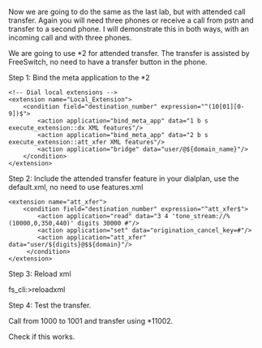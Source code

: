 Now we are going to do the same as the last lab, but with attended call transfer. Again you will need three phones or receive a call from pstn and transfer to a second phone. I will demonstrate this in both ways, with an incoming call and with three phones.

We are going to use *2 for attended transfer. The transfer is assisted by FreeSwitch, no need to have a transfer button in the phone.

Step 1: Bind the meta application to the *2

    <!-- Dial local extensions -->
    <extension name="Local_Extension">
        <condition field="destination_number" expression="^(10[01][0-9])$">
            <action application="bind_meta_app" data="1 b s execute_extension::dx XML features"/>
            <action application="bind_meta_app" data="2 b s execute_extension::att_xfer XML features"/>
            <action application="bridge" data="user/@${domain_name}"/>
        </condition>
    </extension>

Step 2: Include the attended transfer feature in your dialplan, use the default.xml, no need to use features.xml

    <extension name="att_xfer">
        <condition field="destination_number" expression="^att_xfer$">
            <action application="read" data="3 4 'tone_stream://%(10000,0,350,440)' digits 30000 #"/>
            <action application="set" data="origination_cancel_key=#"/>
            <action application="att_xfer" data="user/${digits}@$${domain}"/>
         </condition>
    </extension>

Step 3: Reload xml

fs_cli:>reloadxml

Step 4: Test the transfer.

Call from 1000 to 1001 and transfer using *11002.

Check if this works.

